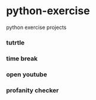 # python-exercise
python exercise projects

### tutrtle 



### time break



### open youtube


### profanity checker
